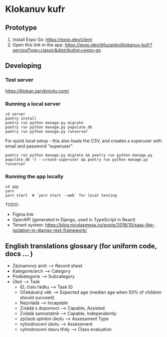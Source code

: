 # Klokanuv kufr

## Prototype
1. Install Expo Go: <https://expo.dev/client>
2. Open this link in the app: <https://expo.dev/@luzanky/klokanuv-kufr?serviceType=classic&distribution=expo-go>

## Developing

### Test server
<https://klokan.zarybnicky.com/>

### Running a local server
```
cd server
poetry install
poetry run python manage.py migrate
poetry run python manage.py populate_db
poetry run python manage.py runserver
```

For quick local setup - this also loads the CSV, and creates a superuser with
email and password "superuser".

```
poetry run python manage.py migrate && poetry run python manage.py populate_db -t --create-superuser && poetry run python manage.py runserver
```

### Running the app locally
```
cd app
yarn
yarn start  # `yarn start --web` for local testing
```

TODO:
- Figma link
- OpenAPI (generated in Django, used in TypeScript in React)
- Tenant system: https://blog.nicolasmesa.co/posts/2018/10/saas-like-isolation-in-django-rest-framework/

## English translations glossary (for uniform code, docs ... )
- Záznamový arch --> Record sheet
- Kategorie/arch --> Category
- Podkategorie --> Subcategory
- Úkol --> Task
  - ID, číslo řádku --> Task ID
  - Očekávaný věk --> Expected age (median age when 50% of children should succeed)
  - Nezvládá --> Incapable
  - Zvládá s dopomocí --> Capable, Assisted
  - Zvládá samostatně --> Capable, Independently
  - způsob splnění úkolu --> Assessment Type
  - vyhodnocení úkolu --> Assessment
  - vyhodnocení stavu třídy --> Class evaluation
